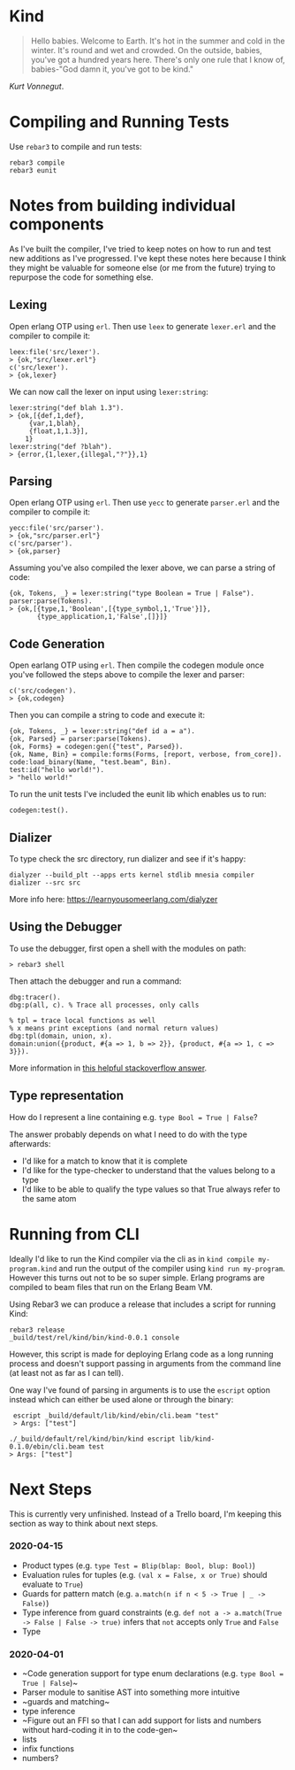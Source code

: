 # Kind

> Hello babies. Welcome to Earth. It's hot in the summer and cold in the winter. It's round and wet and crowded. On the outside, babies, you've got a hundred years here. There's only one rule that I know of, babies-"God damn it, you've got to be kind."

_Kurt Vonnegut_.

# Compiling and Running Tests

Use `rebar3` to compile and run tests:

```
rebar3 compile
rebar3 eunit
```

# Notes from building individual components

As I've built the compiler, I've tried to keep notes on how to run and test new additions as I've progressed. I've kept these notes here because I think they might be valuable for someone else (or me from the future) trying to repurpose the code for something else.

## Lexing

Open erlang OTP using `erl`. Then use `leex` to generate `lexer.erl` and the compiler to compile it:

```
leex:file('src/lexer').
> {ok,"src/lexer.erl"}
c('src/lexer').
> {ok,lexer}
```

We can now call the lexer on input using `lexer:string`:

```
lexer:string("def blah 1.3").
> {ok,[{def,1,def},
     {var,1,blah},
     {float,1,1.3}],
    1}
lexer:string("def ?blah").
> {error,{1,lexer,{illegal,"?"}},1}
```

## Parsing

Open erlang OTP using `erl`. Then use `yecc` to generate `parser.erl` and the compiler to compile it:

```
yecc:file('src/parser').
> {ok,"src/parser.erl"}
c('src/parser').
> {ok,parser}
```

Assuming you've also compiled the lexer above, we can parse a string of code:

```
{ok, Tokens, _} = lexer:string("type Boolean = True | False").
parser:parse(Tokens).
> {ok,[{type,1,'Boolean',[{type_symbol,1,'True'}]},
       {type_application,1,'False',[]}]}
```

## Code Generation

Open earlang OTP using `erl`. Then compile the codegen module once you've followed the steps above to compile the lexer and parser:

```
c('src/codegen').
> {ok,codegen}
```

Then you can compile a string to code and execute it:

```
{ok, Tokens, _} = lexer:string("def id a = a").
{ok, Parsed} = parser:parse(Tokens).
{ok, Forms} = codegen:gen({"test", Parsed}).
{ok, Name, Bin} = compile:forms(Forms, [report, verbose, from_core]).
code:load_binary(Name, "test.beam", Bin).
test:id("hello world!").
> "hello world!"
```

To run the unit tests I've included the eunit lib which enables us to run:

```
codegen:test().
```

## Dializer

To type check the src directory, run dializer and see if it's happy:

```
dialyzer --build_plt --apps erts kernel stdlib mnesia compiler
dializer --src src
```

More info here: https://learnyousomeerlang.com/dialyzer

## Using the Debugger
To use the debugger, first open a shell with the modules on path:

```
> rebar3 shell
```

Then attach the debugger and run a command:
```
dbg:tracer().
dbg:p(all, c). % Trace all processes, only calls

% tpl = trace local functions as well
% x means print exceptions (and normal return values)
dbg:tpl(domain, union, x). 
domain:union({product, #{a => 1, b => 2}}, {product, #{a => 1, c => 3}}).
```

More information in [this helpful stackoverflow answer](https://stackoverflow.com/questions/6438041/how-to-debug-erlang-code).

## Type representation

How do I represent a line containing e.g. `type Bool = True | False`?

The answer probably depends on what I need to do with the type afterwards:
* I'd like for a match to know that it is complete
* I'd like for the type-checker to understand that the values belong to a type
* I'd like to be able to qualify the type values so that True always refer to the same atom

# Running from CLI

Ideally I'd like to run the Kind compiler via the cli as in `kind compile my-program.kind` and run the output of the compiler using `kind run my-program`. However this turns out not to be so super simple. Erlang programs are compiled to beam files that run on the Erlang Beam VM.

Using Rebar3 we can produce a release that includes a script for running Kind:

```
rebar3 release
_build/test/rel/kind/bin/kind-0.0.1 console
```

However, this script is made for deploying Erlang code as a long running process and doesn't support passing in arguments from the command line (at least not as far as I can tell).

One way I've found of parsing in arguments is to use the `escript` option instead which can either be used alone or through the binary:

```
 escript _build/default/lib/kind/ebin/cli.beam "test"
 > Args: ["test"]

./_build/default/rel/kind/bin/kind escript lib/kind-0.1.0/ebin/cli.beam test
> Args: ["test"]
```

# Next Steps

This is currently very unfinished. Instead of a Trello board, I'm keeping this section as way to think about next steps.

### 2020-04-15

* Product types (e.g. `type Test = Blip(blap: Bool, blup: Bool)`)
* Evaluation rules for tuples (e.g. `(val x = False, x or True)` should evaluate to `True`)
* Guards for pattern match (e.g. `a.match(n if n < 5 -> True | _ -> False)`)
* Type inference from guard constraints (e.g. `def not a -> a.match(True -> False | False -> true)` infers that `not` accepts only `True` and `False`
* Type


### 2020-04-01

* ~Code generation support for type enum declarations (e.g. `type Bool = True | False`)~
* Parser module to sanitise AST into something more intuitive
* ~guards and matching~
* type inference
* ~Figure out an FFI so that I can add support for lists and numbers without hard-coding it in to the code-gen~
* lists
* infix functions
* numbers?
